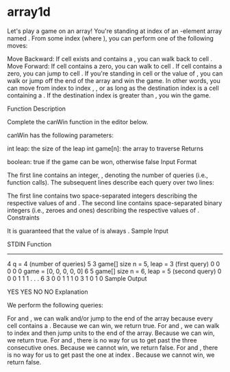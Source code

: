 # array1d
Let's play a game on an array! You're standing at index  of an -element array named . From some index  (where ), you can perform one of the following moves:

Move Backward: If cell  exists and contains a , you can walk back to cell .
Move Forward:
If cell  contains a zero, you can walk to cell .
If cell  contains a zero, you can jump to cell .
If you're standing in cell  or the value of , you can walk or jump off the end of the array and win the game.
In other words, you can move from index  to index , , or  as long as the destination index is a cell containing a . If the destination index is greater than , you win the game.

Function Description

Complete the canWin function in the editor below.

canWin has the following parameters:

int leap: the size of the leap
int game[n]: the array to traverse
Returns

boolean: true if the game can be won, otherwise false
Input Format

The first line contains an integer, , denoting the number of queries (i.e., function calls).
The  subsequent lines describe each query over two lines:

The first line contains two space-separated integers describing the respective values of  and .
The second line contains  space-separated binary integers (i.e., zeroes and ones) describing the respective values of .
Constraints

It is guaranteed that the value of  is always .
Sample Input

STDIN           Function
-----           --------
4               q = 4 (number of queries)
5 3             game[] size n = 5, leap = 3 (first query)
0 0 0 0 0       game = [0, 0, 0, 0, 0]
6 5             game[] size n = 6, leap = 5 (second query)
0 0 0 1 1 1     . . .
6 3
0 0 1 1 1 0
3 1
0 1 0
Sample Output

YES
YES
NO
NO
Explanation

We perform the following  queries:

For  and , we can walk and/or jump to the end of the array because every cell contains a . Because we can win, we return true.
For  and , we can walk to index  and then jump  units to the end of the array. Because we can win, we return true.
For  and , there is no way for us to get past the three consecutive ones. Because we cannot win, we return false.
For  and , there is no way for us to get past the one at index . Because we cannot win, we return false.
